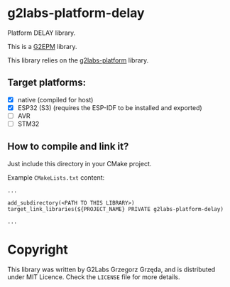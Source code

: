 # g2labs-platform-delay

Platform DELAY library.

This is a [G2EPM](https://github.com/grzegorz-grzeda/g2epm) library.

This library relies on the [g2labs-platform](https://github.com/grzegorz-grzeda/g2labs-platform) library.

## Target platforms:
- [x] native (compiled for host)
- [x] ESP32 (S3) (requires the ESP-IDF to be installed and exported)
- [ ] AVR
- [ ] STM32 

## How to compile and link it?

Just include this directory in your CMake project.

Example `CMakeLists.txt` content:
```
...

add_subdirectory(<PATH TO THIS LIBRARY>)
target_link_libraries(${PROJECT_NAME} PRIVATE g2labs-platform-delay)

...
```

# Copyright
This library was written by G2Labs Grzegorz Grzęda, and is distributed under MIT Licence. Check the `LICENSE` file for more details.